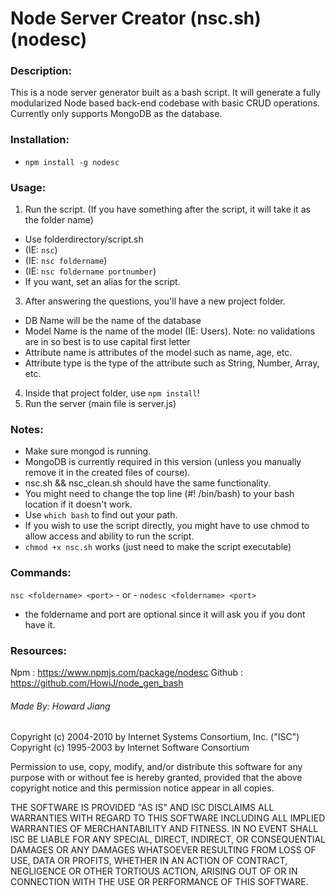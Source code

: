 Node Server Creator (nsc.sh) (nodesc)
===============
### Description:
This is a node server generator built as a bash script. It will generate a fully modularized Node based back-end codebase with basic CRUD operations.
Currently only supports MongoDB as the database.

### Installation:
* `npm install -g nodesc`

### Usage:
1. Run the script. (If you have something after the script, it will take it as the folder name)
 * Use folderdirectory/script.sh 
  * (IE: `nsc`) 
  * (IE: `nsc foldername`)
  * (IE: `nsc foldername portnumber`)
 * If you want, set an alias for the script.
3. After answering the questions, you'll have a new project folder.
 * DB Name will be the name of the database
 * Model Name is the name of the model (IE: Users). Note: no validations are in so best is to use capital first letter
 * Attribute name is attributes of the model such as name, age, etc.
 * Attribute type is the type of the attribute such as String, Number, Array, etc.
4. Inside that project folder, use `npm install`!
5. Run the server (main file is server.js)

### Notes:
* Make sure mongod is running.
* MongoDB is currently required in this version (unless you manually remove it in the created files of course).
* nsc.sh && nsc_clean.sh should have the same functionality. 
* You might need to change the top line (#! /bin/bash) to your bash location if it doesn't work.
 * Use `which bash` to find out your path.
* If you wish to use the script directly, you might have to use chmod to allow access and ability to run the script.
 * `chmod +x nsc.sh` works (just need to make the script executable)

### Commands:
`nsc <foldername> <port>`
        - or - 
`nodesc <foldername> <port>`
* the foldername and port are optional since it will ask you if you dont have it.

### Resources:
Npm     : https://www.npmjs.com/package/nodesc
Github  : https://github.com/HowiJ/node_gen_bash


###### Made By: <i>Howard Jiang</i>

 

Copyright (c) 2004-2010 by Internet Systems Consortium, Inc. ("ISC") 
Copyright (c) 1995-2003 by Internet Software Consortium

Permission to use, copy, modify, and/or distribute this software for any purpose with or without fee is hereby granted, provided that the above copyright notice and this permission notice appear in all copies.

THE SOFTWARE IS PROVIDED "AS IS" AND ISC DISCLAIMS ALL WARRANTIES WITH REGARD TO THIS SOFTWARE INCLUDING ALL IMPLIED WARRANTIES OF MERCHANTABILITY AND FITNESS. IN NO EVENT SHALL ISC BE LIABLE FOR ANY SPECIAL, DIRECT, INDIRECT, OR CONSEQUENTIAL DAMAGES OR ANY DAMAGES WHATSOEVER RESULTING FROM LOSS OF USE, DATA OR PROFITS, WHETHER IN AN ACTION OF CONTRACT, NEGLIGENCE OR OTHER TORTIOUS ACTION, ARISING OUT OF OR IN CONNECTION WITH THE USE OR PERFORMANCE OF THIS SOFTWARE.